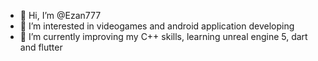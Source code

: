 - 👋 Hi, I’m @Ezan777
- 👀 I’m interested in videogames and android application developing
- 🌱 I’m currently improving my C++ skills, learning unreal engine 5, dart and flutter
<!--- - 💞️ I’m looking to collaborate on ...
- 📫 How to reach me ...
--->
<!---
Ezan777/Ezan777 is a ✨ special ✨ repository because its `README.md` (this file) appears on your GitHub profile.
You can click the Preview link to take a look at your changes.
--->
